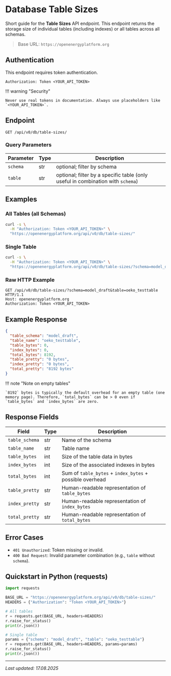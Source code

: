 <!--
SPDX-FileCopyrightText: 2025 Jonas Huber <https://github.com/jh-RLI> © Reiner Lemoine Institut

SPDX-License-Identifier: CC0-1.0
-->


# Database Table Sizes

Short guide for the **Table Sizes** API endpoint. This endpoint returns the storage size of individual tables (including indexes) or all tables across all schemas.

> Base URL: `https://openenergyplatform.org`

## Authentication

This endpoint requires token authentication.

```http
Authorization: Token <YOUR_API_TOKEN>
```

!!! warning "Security"

    Never use real tokens in documentation. Always use placeholders like `<YOUR_API_TOKEN>`.

## Endpoint

```
GET /api/v0/db/table-sizes/
```

### Query Parameters

| Parameter | Type | Description                                                                     |
| --------- | ---- | ------------------------------------------------------------------------------- |
| `schema`  | str  | optional; filter by schema                                                      |
| `table`   | str  | optional; filter by a specific table (only useful in combination with `schema`) |

## Examples

### All Tables (all Schemas)

```bash
curl -s \
  -H "Authorization: Token <YOUR_API_TOKEN>" \
  "https://openenergyplatform.org/api/v0/db/table-sizes/"
```

### Single Table

```bash
curl -s \
  -H "Authorization: Token <YOUR_API_TOKEN>" \
  "https://openenergyplatform.org/api/v0/db/table-sizes/?schema=model_draft&table=oeko_testtable"
```

### Raw HTTP Example

```http
GET /api/v0/db/table-sizes/?schema=model_draft&table=oeko_testtable HTTP/1.1
Host: openenergyplatform.org
Authorization: Token <YOUR_API_TOKEN>
```

## Example Response

```json
{
  "table_schema": "model_draft",
  "table_name": "oeko_testtable",
  "table_bytes": 0,
  "index_bytes": 0,
  "total_bytes": 8192,
  "table_pretty": "0 bytes",
  "index_pretty": "0 bytes",
  "total_pretty": "8192 bytes"
}
```

!!! note "Note on empty tables"

    `8192` bytes is typically the default overhead for an empty table (one memory page). Therefore, `total_bytes` can be > 0 even if `table_bytes` and `index_bytes` are zero.

## Response Fields

| Field          | Type | Description                                              |
| -------------- | ---- | -------------------------------------------------------- |
| `table_schema` | str  | Name of the schema                                       |
| `table_name`   | str  | Table name                                               |
| `table_bytes`  | int  | Size of the table data in bytes                          |
| `index_bytes`  | int  | Size of the associated indexes in bytes                  |
| `total_bytes`  | int  | Sum of `table_bytes` + `index_bytes` + possible overhead |
| `table_pretty` | str  | Human-readable representation of `table_bytes`           |
| `index_pretty` | str  | Human-readable representation of `index_bytes`           |
| `total_pretty` | str  | Human-readable representation of `total_bytes`           |

## Error Cases

* `401 Unauthorized`: Token missing or invalid.
* `400 Bad Request`: Invalid parameter combination (e.g., `table` without `schema`).

## Quickstart in Python (requests)

```python
import requests

BASE_URL = "https://openenergyplatform.org/api/v0/db/table-sizes/"
HEADERS = {"Authorization": "Token <YOUR_API_TOKEN>"}

# All tables
r = requests.get(BASE_URL, headers=HEADERS)
r.raise_for_status()
print(r.json())

# Single table
params = {"schema": "model_draft", "table": "oeko_testtable"}
r = requests.get(BASE_URL, headers=HEADERS, params=params)
r.raise_for_status()
print(r.json())
```

---

*Last updated: 17.08.2025*
